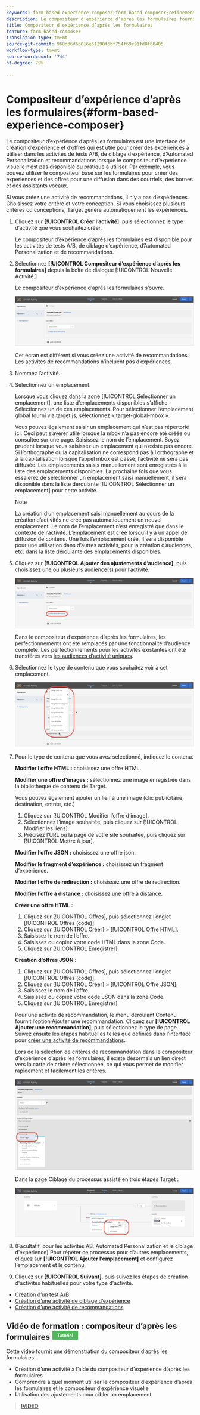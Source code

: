 ```yaml
---
keywords: form-based experience composer;form-based composer;refinements
description: Le compositeur d’expérience d’après les formulaires fournit une création d’expériences non visuelles.
title: Compositeur d’expérience d’après les formulaires
feature: form-based composer
translation-type: tm+mt
source-git-commit: 968d36d65016e51290f6bf754f69c91fd8f68405
workflow-type: tm+mt
source-wordcount: '744'
ht-degree: 79%

---
```



# Compositeur d’expérience d’après les formulaires{#form-based-experience-composer}

Le compositeur d’expérience d’après les formulaires est une interface de création d’expérience et d’offres qui est utile pour créer des expériences à utiliser dans les activités de tests A/B, de ciblage d’expérience, d’Automated Personalization et recommandations lorsque le compositeur d’expérience visuelle n’est pas disponible ou pratique à utiliser. Par exemple, vous pouvez utiliser le compositeur basé sur les formulaires pour créer des expériences et des offres pour une diffusion dans des courriels, des bornes et des assistants vocaux.

Si vous créez une activité de recommandations, il n’y a pas d’expériences. Choisissez votre critère et votre conception. Si vous choisissez plusieurs critères ou conceptions, Target génère automatiquement les expériences.

1. Cliquez sur **[!UICONTROL Créer l’activité]**, puis sélectionnez le type d’activité que vous souhaitez créer.

   Le compositeur d’expérience d’après les formulaires est disponible pour les activités de tests A/B, de ciblage d’expérience, d’Automated Personalization et de recommandations.
1. Sélectionnez **[!UICONTROL Compositeur d’expérience d’après les formulaires]** depuis la boîte de dialogue [!UICONTROL Nouvelle Activité.]

   Le compositeur d’expérience d’après les formulaires s’ouvre.

   ![](assets/location_refinements.png)

   Cet écran est différent si vous créez une activité de recommandations. Les activités de recommandations n’incluent pas d’expériences.
1. Nommez l’activité.
1. Sélectionnez un emplacement.

   Lorsque vous cliquez dans la zone [!UICONTROL Sélectionner un emplacement], une liste d’emplacements disponibles s’affiche. Sélectionnez un de ces emplacements. Pour sélectionner l’emplacement global fourni via target.js, sélectionnez « target-global-mbox ».

   Vous pouvez également saisir un emplacement qui n’est pas répertorié ici. Ceci peut s’avérer utile lorsque la mbox n’a pas encore été créée ou consultée sur une page. Saisissez le nom de l’emplacement. Soyez prudent lorsque vous saisissez un emplacement qui n’existe pas encore. Si l’orthographe ou la capitalisation ne correspond pas à l’orthographe et à la capitalisation lorsque l’appel mbox est passé, l’activité ne sera pas diffusée. Les emplacements saisis manuellement sont enregistrés à la liste des emplacements disponibles. La prochaine fois que vous essaierez de sélectionner un emplacement saisi manuellement, il sera disponible dans la liste déroulante [!UICONTROL Sélectionner un emplacement] pour cette activité.

   >[!NOTE]
   >
   >La création d’un emplacement saisi manuellement au cours de la création d’activités ne crée pas automatiquement un nouvel emplacement. Le nom de l’emplacement n’est enregistré que dans le contexte de l’activité. L’emplacement est créé lorsqu’il y a un appel de diffusion de contenu. Une fois l’emplacement créé, il sera disponible pour une utilisation dans d’autres activités, pour la création d’audiences, etc. dans la liste déroulante des emplacements disponibles.

1. Cliquez sur **[!UICONTROL Ajouter des ajustements d’audience]**, puis choisissez une ou plusieurs [audience(s)](/help/c-target/target.md#concept_A782F8481A5041EBA75103CB26376522) pour l’activité.

   ![](assets/location_refinements_2.png)

   Dans le compositeur d’expérience d’après les formulaires, les perfectionnements ont été remplacés par une fonctionnalité d’audience complète. Les perfectionnements pour les activités existantes ont été transférés vers [les audiences d’activité uniques](/help/c-target/creating-activity-only-audience.md#concept_A6BADCF530ED4AE1852E677FEBE68483).
1. Sélectionnez le type de contenu que vous souhaitez voir à cet emplacement.

   ![](assets/form_content.png)

1. Pour le type de contenu que vous avez sélectionné, indiquez le contenu.

   **Modifier l’offre HTML :** choisissez une offre HTML.

   **Modifier une offre d’images :** sélectionnez une image enregistrée dans la bibliothèque de contenu de Target.

   Vous pouvez également ajouter un lien à une image (clic publicitaire, destination, entrée, etc.)

   1. Cliquez sur [!UICONTROL Modifier l’offre d’image].
   1. Sélectionnez l’image souhaitée, puis cliquez sur [!UICONTROL Modifier les liens].
   1. Précisez l’URL ou la page de votre site souhaitée, puis cliquez sur [!UICONTROL Mettre à jour].

   **Modifier l’offre JSON :** choisissez une offre json.

   **Modifier le fragment d’expérience :** choisissez un fragment d’expérience.

   **Modifier l’offre de redirection :** choisissez une offre de redirection.

   **Modifier l’offre à distance :** choisissez une offre à distance.

   **Créer une offre HTML :**

   1. Cliquez sur [!UICONTROL Offres], puis sélectionnez l’onglet [!UICONTROL Offres (code)].
   1. Cliquez sur [!UICONTROL Créer] > [!UICONTROL Offre HTML].
   1. Saisissez le nom de l’offre.
   1. Saisissez ou copiez votre code HTML dans la zone Code.
   1. Cliquez sur [!UICONTROL Enregistrer].

   **Création d’offres JSON :**

   1. Cliquez sur [!UICONTROL Offres], puis sélectionnez l’onglet [!UICONTROL Offres (code)].
   1. Cliquez sur [!UICONTROL Créer] > [!UICONTROL Offre JSON].
   1. Saisissez le nom de l’offre.
   1. Saisissez ou copiez votre code JSON dans la zone Code.
   1. Cliquez sur [!UICONTROL Enregistrer].

   Pour une activité de recommandation, le menu déroulant Contenu fournit l’option Ajouter une recommandation. Cliquez sur **[!UICONTROL Ajouter une recommandation]**, puis sélectionnez le type de page. Suivez ensuite les étapes habituelles telles que définies dans l’interface pour [créer une activité de recommandations](/help/c-recommendations/t-create-recs-activity/create-recs-activity.md).

   Lors de la sélection de critères de recommandation dans le compositeur d’expérience d’après les formulaires, il existe désormais un lien direct vers la carte de critère sélectionnée, ce qui vous permet de modifier rapidement et facilement les critères.

   ![](assets/change_criteria.png)

   Dans la page Ciblage du processus assisté en trois étapes Target :

   ![](assets/change_criteria_2.png)

1. (Facultatif, pour les activités AB, Automated Personalization et le ciblage d’expérience) Pour répéter ce processus pour d’autres emplacements, cliquez sur **[!UICONTROL Ajouter l’emplacement]** et configurez l’emplacement et le contenu.
1. Cliquez sur **[!UICONTROL Suivant]**, puis suivez les étapes de création d&#39;activités habituelles pour votre type d&#39;activité.

* [Création d’un test A/B](/help/c-activities/t-test-ab/t-test-create-ab/test-create-ab.md)
* [Création d’une activité de ciblage d’expérience](/help/c-activities/t-experience-target/t-xt-create/xt-create.md#task_D6B3429AC31549E1A70EDF04B3DDC765)
* [Création d’une activité de recommandations](/help/c-recommendations/t-create-recs-activity/create-recs-activity.md#task_6874328773C64C44A73F0A130AD3F96F)

## Vidéo de formation : compositeur d’après les formulaires  ![Badge de didacticiel](/help/assets/tutorial.png)

Cette vidéo fournit une démonstration du compositeur d’après les formulaires.

* Création d’une activité à l’aide du compositeur d’expérience d’après les formulaires
* Comprendre à quel moment utiliser le compositeur d’expérience d’après les formulaires et le compositeur d’expérience visuelle
* Utilisation des ajustements pour cibler un emplacement

>[!VIDEO](https://video.tv.adobe.com/v/17390)
